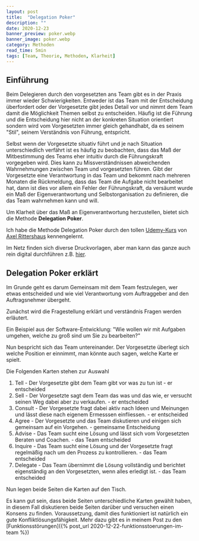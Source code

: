 ```yaml
---
layout: post
title:  "Delegation Poker"
description: ""
date: 2020-12-23
banner_preview: poker.webp
banner_image: poker.webp
category: Methoden
read_time: 5min
tags: [Team, Theorie, Methoden, Klarheit]
---
```

## Einführung
Beim Delegieren durch den vorgesetzten ans Team gibt es in der Praxis immer wieder Schwierigkeiten. Entweder ist das Team mit der Entscheidung überfordert oder der Vorgesetzte gibt jedes Detail vor und nimmt dem Team damit die Möglichkeit Themen selbst zu entscheiden. Häufig ist die Führung und die Entscheidung hier nicht an der konkreten Situation orientiert sondern wird vom Vorgesetzten immer gleich gehandhabt, da es seinem "Stil", seinem Verständnis von Führung, entspricht.

Selbst wenn der Vorgesetzte situativ führt und je nach Situation unterschiedlich verfährt ist es häufig zu beobachten, dass das Maß der Mitbestimmung des Teams eher intuitiv durch die Führungskraft vorgegeben wird. Dies kann zu Missverständnissen abweichenden Wahrnehmungen zwischen Team und vorgesetzten führen. Gibt der Vorgesetzte eine Verantwortung in das Team und bekommt nach mehreren Monaten die Rückmeldung, dass das Team die Aufgabe nicht bearbeitet hat, dann ist dies vor allem ein Fehler der Führungskraft, da versäumt wurde ein Maß der Eigenverantwortung und Selbstorganisation zu definieren, die das Team wahrnehmen kann und will.

Um Klarheit über das Maß an Eigenverantwortung herzustellen, bietet sich die Methode **Delegation Poker**.

Ich habe die Methode Delegation Poker durch den tollen [Udemy-Kurs](https://www.udemy.com/course/teambuilding-teamarbeit-workhacks/) von [Axel Rittershaus](https://www.targetter.de/ueber-uns/ueber-axel-rittershaus/) kennengelernt.

Im Netz finden sich diverse Druckvorlagen, aber man kann das ganze auch rein digital durchführen z.B. [hier](http://www.delegationpoker.com/join.html).

## Delegation Poker erklärt

Im Grunde geht es darum Gemeinsam mit dem Team festzulegen, wer etwas entscheided und wie viel Verantwortung vom Auftraggeber and den Auftragsnehmer übergeht.

Zunächst wird die Fragestellung erklärt und verständnis Fragen werden erläutert. 

Ein Beispiel aus der Software-Entwicklung: "Wie wollen wir mit Aufgaben umgehen, welche zu groß sind um Sie zu bearbeiten?"

Nun bespricht sich das Team untereinander. Der Vorgesetzte überlegt sich welche Position er einnimmt, man könnte auch sagen, welche Karte er spielt.

Die Folgenden Karten stehen zur Auswahl
1. Tell - Der Vorgesetzte gibt dem Team gibt vor was zu tun ist  - er entscheided
2. Sell - Der Vorgesetzte sagt dem Team das was und das wie, er versucht seinen Weg dabei aber zu verkaufen. - er entscheided
3. Consult - Der Vorgesetzte fragt dabei aktiv nach Ideen und Meinungen und lässt diese nach eigenem Ermesssen einfliessen. - er entscheided
4. Agree - Der Vorgesetzte und das Team diskutieren und einigen sich gemeinsam auf ein Vorgehen. - gemeinsame Entscheidung
5. Advise - Das Team sucht eine Lösung und lässt sich vom Vorgesetzten Beraten und Coachen. - das Team entscheided
6. Inquire - Das Team sucht eine Lösung und der Vorgesetzte fragt regelmäßig nach um den Prozess zu kontrollieren. - das Team entscheided
7. Delegate - Das Team übernimmt die Lösung vollständig und berichtet eigenständig an den Vorgesetzten, wenn alles erledigt ist. - das Team entscheided

Nun legen beide Seiten die Karten auf den Tisch. 

Es kann gut sein, dass beide Seiten unterschiedliche Karten gewählt haben, in diesem Fall diskutieren beide Seiten darüber und versuchen einen Konsens zu finden. Voraussetzung, damit dies funktioniert ist natürlich ein gute Konfliktlösungsfähigkeit. Mehr dazu gibt es in meinem Post zu den [Funktionsstörungen]({% post_url 2020-12-22-funktionsstoerungen-im-team %})